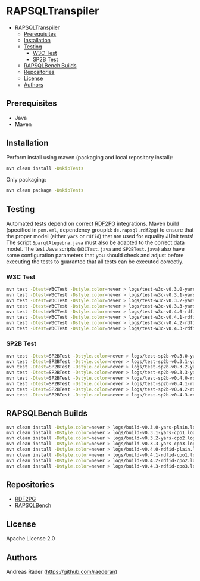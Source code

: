 # RAPSQLTranspiler

- [RAPSQLTranspiler](#rapsqltranspiler)
  - [Prerequisites](#prerequisites)
  - [Installation](#installation)
  - [Testing](#testing)
    - [W3C Test](#w3c-test)
    - [SP2B Test](#sp2b-test)
  - [RAPSQLBench Builds](#rapsqlbench-builds)
  - [Repositories](#repositories)
  - [License](#license)
  - [Authors](#authors)

## Prerequisites

- Java
- Maven

## Installation

Perform install using maven (packaging and local repository install):

```bash
mvn clean install -DskipTests
```

Only packaging:

```bash
mvn clean package -DskipTests
```

## Testing

Automated tests depend on correct [RDF2PG](https://github.com/raederan/rdf2pg) integrations. Maven build (specified in `pom.xml`, dependency groupId: `de.rapsql.rdf2pg`) to ensure that the proper model (either `yars` or `rdfid`) that are used for equality JUnit tests! The script `SparqlAlegebra.java` must also be adapted to the correct data model. The test Java scripts (`W3CTest.java` and `SP2BTest.java`) also have some configuration parameters that you should check and adjust before executing the tests to guarantee that all tests can be executed correctly.

### W3C Test

```bash
mvn test -Dtest=W3CTest -Dstyle.color=never > logs/test-w3c-v0.3.0-yars-plain.log
mvn test -Dtest=W3CTest -Dstyle.color=never > logs/test-w3c-v0.3.1-yars-cpo1.log
mvn test -Dtest=W3CTest -Dstyle.color=never > logs/test-w3c-v0.3.2-yars-cpo2.log
mvn test -Dtest=W3CTest -Dstyle.color=never > logs/test-w3c-v0.3.3-yars-cpo3.log
mvn test -Dtest=W3CTest -Dstyle.color=never > logs/test-w3c-v0.4.0-rdfid-plain.log
mvn test -Dtest=W3CTest -Dstyle.color=never > logs/test-w3c-v0.4.1-rdfid-cpo1.log
mvn test -Dtest=W3CTest -Dstyle.color=never > logs/test-w3c-v0.4.2-rdfid-cpo2.log
mvn test -Dtest=W3CTest -Dstyle.color=never > logs/test-w3c-v0.4.3-rdfid-cpo3.log
```

### SP2B Test

```bash
mvn test -Dtest=SP2BTest -Dstyle.color=never > logs/test-sp2b-v0.3.0-yars-plain.log
mvn test -Dtest=SP2BTest -Dstyle.color=never > logs/test-sp2b-v0.3.1-yars-cpo1.log
mvn test -Dtest=SP2BTest -Dstyle.color=never > logs/test-sp2b-v0.3.2-yars-cpo2.log
mvn test -Dtest=SP2BTest -Dstyle.color=never > logs/test-sp2b-v0.3.3-yars-cpo3.log
mvn test -Dtest=SP2BTest -Dstyle.color=never > logs/test-sp2b-v0.4.0-rdfid-plain.log
mvn test -Dtest=SP2BTest -Dstyle.color=never > logs/test-sp2b-v0.4.1-rdfid-cpo1.log
mvn test -Dtest=SP2BTest -Dstyle.color=never > logs/test-sp2b-v0.4.2-rdfid-cpo2.log
mvn test -Dtest=SP2BTest -Dstyle.color=never > logs/test-sp2b-v0.4.3-rdfid-cpo3.log
```

## RAPSQLBench Builds

```bash
mvn clean install -Dstyle.color=never > logs/build-v0.3.0-yars-plain.log
mvn clean install -Dstyle.color=never > logs/build-v0.3.1-yars-cpo1.log
mvn clean install -Dstyle.color=never > logs/build-v0.3.2-yars-cpo2.log
mvn clean install -Dstyle.color=never > logs/build-v0.3.3-yars-cpo3.log
mvn clean install -Dstyle.color=never > logs/build-v0.4.0-rdfid-plain.log
mvn clean install -Dstyle.color=never > logs/build-v0.4.1-rdfid-cpo1.log
mvn clean install -Dstyle.color=never > logs/build-v0.4.2-rdfid-cpo2.log
mvn clean install -Dstyle.color=never > logs/build-v0.4.3-rdfid-cpo3.log
```

## Repositories

- [RDF2PG](https://github.com/raederan/rdf2pg)
- [RAPSQLBench](https://github.com/OpenSemanticWorld/rapsqlbench)

## License

Apache License 2.0

## Authors

Andreas Räder (<https://github.com/raederan>)
